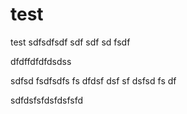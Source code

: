 # test
test
sdfsdfsdf
sdf
sdf
sd
fsdf





dfdffdfdfdsdss



sdfsd
fsdfsdfs
fs
dfdsf
dsf
sf
dsfsd
fs
df



sdfdsfsfdsfdsfsfd
